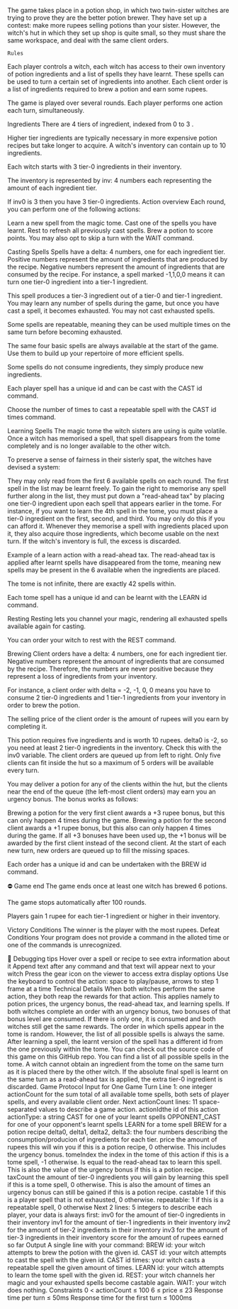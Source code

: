 The game takes place in a potion shop, in which two twin-sister witches are trying to prove they are the better potion brewer.
They have set up a contest: make more rupees selling potions than your sister.
However, the witch's hut in which they set up shop is quite small, so they must share the same workspace, and deal with the same client orders.

 	Rules
Each player controls a witch, each witch has access to their own inventory of potion ingredients and a list of spells they have learnt. These spells can be used to turn a certain set of ingredients into another.
Each client order is a list of ingredients required to brew a potion and earn some rupees.

The game is played over several rounds. Each player performs one action each turn, simultaneously.

Ingredients
There are 4 tiers of ingredient, indexed from 0 to 3 .


Higher tier ingredients are typically necessary in more expensive potion recipes but take longer to acquire.
A witch's inventory can contain up to 10 ingredients.

Each witch starts with 3 tier-0 ingredients in their inventory.

The inventory is represented by inv: 4 numbers each representing the amount of each ingredient tier.


If inv0 is 3 then you have 3 tier-0 ingredients.
Action overview
Each round, you can perform one of the following actions:

Learn a new spell from the magic tome.
Cast one of the spells you have learnt.
Rest to refresh all previously cast spells.
Brew a potion to score points.
You may also opt to skip a turn with the WAIT command.

Casting Spells
Spells have a delta: 4 numbers, one for each ingredient tier.
Positive numbers represent the amount of ingredients that are produced by the recipe.
Negative numbers represent the amount of ingredients that are consumed by the recipe.
For instance, a spell marked -1,1,0,0 means it can turn one tier-0 ingredient into a tier-1 ingredient.


This spell produces a tier-3 ingredient out of a tier-0 and tier-1 ingredient.
You may learn any number of spells during the game, but once you have cast a spell, it becomes exhausted. You may not cast exhausted spells.

Some spells are repeatable, meaning they can be used multiple times on the same turn before becoming exhausted.

The same four basic spells are always available at the start of the game. Use them to build up your repertoire of more efficient spells.

Some spells do not consume ingredients, they simply produce new ingredients.

Each player spell has a unique id and can be cast with the CAST id command.

Choose the number of times to cast a repeatable spell with the CAST id times command.


Learning Spells
The magic tome the witch sisters are using is quite volatile. Once a witch has memorised a spell, that spell disappears from the tome completely and is no longer available to the other witch.

To preserve a sense of fairness in their sisterly spat, the witches have devised a system:

They may only read from the first 6 available spells on each round.
The first spell in the list may be learnt freely.
To gain the right to memorise any spell further along in the list, they must put down a "read-ahead tax" by placing one tier-0 ingredient upon each spell that appears earlier in the tome.
For instance, if you want to learn the 4th spell in the tome, you must place a tier-0 ingredient on the first, second, and third.
You may only do this if you can afford it.
Whenever they memorise a spell with ingredients placed upon it, they also acquire those ingredients, which become usable on the next turn. If the witch's inventory is full, the excess is discarded.

Example of a learn action with a read-ahead tax.
The read-ahead tax is applied after learnt spells have disappeared from the tome, meaning new spells may be present in the 6 available when the ingredients are placed.

The tome is not infinite, there are exactly 42 spells within.

Each tome spell has a unique id and can be learnt with the LEARN id command.

Resting
Resting lets you channel your magic, rendering all exhausted spells available again for casting.

You can order your witch to rest with the REST command.

Brewing
Client orders have a delta: 4 numbers, one for each ingredient tier.
Negative numbers represent the amount of ingredients that are consumed by the recipe.
Therefore, the numbers are never positive because they represent a loss of ingredients from your inventory.

For instance, a client order with delta = -2, -1, 0, 0 means you have to consume 2 tier-0 ingredients and 1 tier-1 ingredients from your inventory in order to brew the potion.

The selling price of the client order is the amount of rupees will you earn by completing it.


This potion requires five ingredients and is worth 10 rupees. delta0 is -2, so you need at least 2 tier-0 ingredients in the inventory. Check this with the inv0 variable.
The client orders are queued up from left to right. Only five clients can fit inside the hut so a maximum of 5 orders will be available every turn.

You may deliver a potion for any of the clients within the hut, but the clients near the end of the queue (the left-most client orders) may earn you an urgency bonus. The bonus works as follows:

Brewing a potion for the very first client awards a +3 rupee bonus, but this can only happen 4 times during the game.
Brewing a potion for the second client awards a +1 rupee bonus, but this also can only happen 4 times during the game.
If all +3 bonuses have been used up, the +1 bonus will be awarded by the first client instead of the second client.
At the start of each new turn, new orders are queued up to fill the missing spaces.

Each order has a unique id and can be undertaken with the BREW id command.

⛔ Game end
The game ends once at least one witch has brewed 6 potions.

The game stops automatically after 100 rounds.

Players gain 1 rupee for each tier-1 ingredient or higher in their inventory.

Victory Conditions
The winner is the player with the most rupees.
Defeat Conditions
Your program does not provide a command in the alloted time or one of the commands is unrecognized.

🐞 Debugging tips
Hover over a spell or recipe to see extra information about it
Append text after any command and that text will appear next to your witch
Press the gear icon on the viewer to access extra display options
Use the keyboard to control the action: space to play/pause, arrows to step 1 frame at a time
 	Technical Details
When both witches perform the same action, they both reap the rewards for that action. This applies namely to potion prices, the urgency bonus, the read-ahead tax, and learning spells.
If both witches complete an order with an urgency bonus, two bonuses of that bonus level are consumed. If there is only one, it is consumed and both witches still get the same rewards.
The order in which spells appear in the tome is random. However, the list of all possible spells is always the same.
After learning a spell, the learnt version of the spell has a different id from the one previously within the tome.
You can check out the source code of this game on this GitHub repo. You can find a list of all possible spells in the tome.
A witch cannot obtain an ingredient from the tome on the same turn as it is placed there by the other witch.
If the absolute final spell is learnt on the same turn as a read-ahead tax is applied, the extra tier-0 ingredient is discarded.
 	Game Protocol
Input for One Game Turn
Line 1: one integer actionCount for the sum total of all available tome spells, both sets of player spells, and every available client order.
Next actionCount lines: 11 space-separated values to describe a game action.
actionIdthe id of this action
actionType: a string
CAST for one of your learnt spells
OPPONENT_CAST for one of your opponent's learnt spells
LEARN for a tome spell
BREW for a potion recipe
delta0, delta1, delta2, delta3: the four numbers describing the consumption/producion of ingredients for each tier.
price the amount of rupees this will win you if this is a potion recipe, 0 otherwise. This includes the urgency bonus.
tomeIndex the index in the tome of this action if this is a tome spell, -1 otherwise. Is equal to the read-ahead tax to learn this spell.
This is also the value of the urgency bonus if this is a potion recipe.
taxCount the amount of tier-0 ingredients you will gain by learning this spell if this is a tome spell, 0 otherwise.
This is also the amount of times an urgency bonus can still be gained if this is a potion recipe.
castable 1 if this is a player spell that is not exhausted, 0 otherwise.
repeatable: 1 if this is a repeatable spell, 0 otherwise
Next 2 lines: 5 integers to describe each player, your data is always first:
inv0 for the amount of tier-0 ingredients in their inventory
inv1 for the amount of tier-1 ingredients in their inventory
inv2 for the amount of tier-2 ingredients in their inventory
inv3 for the amount of tier-3 ingredients in their inventory
score for the amount of rupees earned so far
Output
A single line with your command:
BREW id: your witch attempts to brew the potion with the given id.
CAST id: your witch attempts to cast the spell with the given id.
CAST id times: your witch casts a repeatable spell the given amount of times.
LEARN id: your witch attempts to learn the tome spell with the given id.
REST: your witch channels her magic and your exhausted spells become castable again.
WAIT: your witch does nothing.
Constraints
0 < actionCount ≤ 100
6 ≤ price ≤ 23
Response time per turn ≤ 50ms
Response time for the first turn ≤ 1000ms

